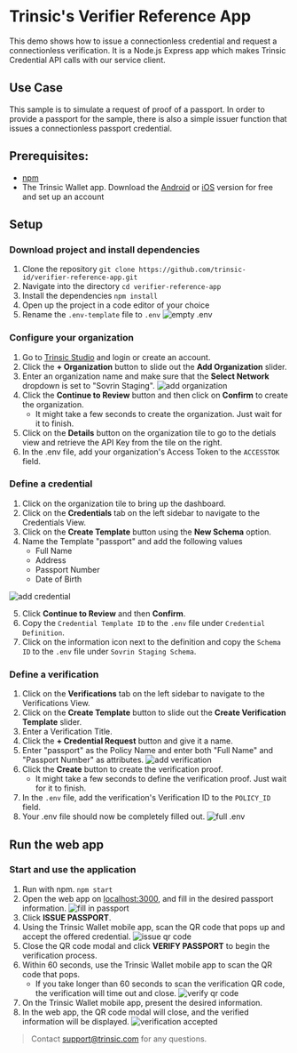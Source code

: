 # Trinsic's Verifier Reference App
This demo shows how to issue a connectionless credential and request a connectionless verification.
It is a Node.js Express app which makes Trinsic Credential API calls with our service client.

## Use Case
This sample is to simulate a request of proof of a passport.
In order to provide a passport for the sample, there is also a simple issuer function that issues a connectionless passport credential.

## Prerequisites:
- [npm](https://www.npmjs.com/get-npm)
- The Trinsic Wallet app. Download the [Android](https://play.google.com/store/apps/details?id=id.streetcred.apps.mobile) or [iOS](https://apps.apple.com/us/app/trinsic-wallet/id1475160728) version for free and set up an account

## Setup 

### Download project and install dependencies 
 1. Clone the repository
 `git clone https://github.com/trinsic-id/verifier-reference-app.git`
 2. Navigate into the directory
 `cd verifier-reference-app`
 3. Install the dependencies
 `npm install`
 4. Open up the project in a code editor of your choice
 5. Rename the `.env-template` file to `.env`
 ![empty .env](assets/emptyEnv.png)
 
### Configure your organization
 1. Go to <a href="https://studio.trinsic.id" target="_blank">Trinsic Studio</a> and login or create an account.
 2. Click the **+ Organization** button to slide out the **Add Organization** slider.
 3. Enter an organization name and make sure that the **Select Network** dropdown is set to "Sovrin Staging".
 ![add organization](assets/addOrg.png)
 4. Click the **Continue to Review** button and then click on **Confirm** to create the organization.
    - It might take a few seconds to create the organization. Just wait for it to finish.
 5. Click on the **Details** button on the organization tile to go to the detials view and retrieve the API Key from the tile on the right.
 6. In the .env file, add your organization's Access Token to the `ACCESSTOK` field.
    
### Define a credential
 1. Click on the organization tile to bring up the dashboard.
 2. Click on the **Credentials** tab on the left sidebar to navigate to the Credentials View.
 3. Click on the **Create Template** button using the **New Schema** option.
 4. Name the Template "passport" and add the following values
     - Full Name
     - Address
     - Passport Number
     - Date of Birth

 ![add credential](assets/addCred.png)

 5. Click **Continue to Review** and then **Confirm**.
 6. Copy the `Credential Template ID` to the `.env` file under `Credential Definition`.
 7. Click on the information icon next to the definition and copy the `Schema ID` to the `.env` file under `Sovrin Staging Schema`.
 
### Define a verification
1. Click on the **Verifications** tab on the left sidebar to navigate to the Verifications View.
2. Click on the **Create Template** button to slide out the **Create Verification Template** slider.
3. Enter a Verification Title.
4. Click the **+ Credential Request** button and give it a name.
5. Enter "passport" as the Policy Name and enter both "Full Name" and "Passport Number" as attributes.
![add verification](assets/addVer.png)
6. Click the **Create** button to create the verification proof.
    - It might take a few seconds to define the verification proof. Just wait for it to finish.
7. In the `.env` file, add the verification's Verification ID to the `POLICY_ID` field.
8. Your .env file should now be completely filled out.
![full .env](assets/fullEnv.png)

## Run the web app
 
### Start and use the application
1. Run with npm.
`npm start`
2. Open the web app on <a href="http://localhost:3000" target="_blank">localhost:3000</a>, and fill in the desired passport information.
![fill in passport](assets/fillPass.png)
3. Click **ISSUE PASSPORT**.
4. Using the Trinsic Wallet mobile app, scan the QR code that pops up and accept the offered credential.
![issue qr code](assets/issueCode.png)
5. Close the QR code modal and click **VERIFY PASSPORT** to begin the verification process.
6. Within 60 seconds, use the Trinsic Wallet mobile app to scan the QR code that pops.
    - If you take longer than 60 seconds to scan the verification QR code, the verification will time out and close.
![verify qr code](assets/verifyCode.png)
7. On the Trinsic Wallet mobile app, present the desired information.
8. In the web app, the QR code modal will close, and the verified information will be displayed.
![verification accepted](assets/verAccepted.png)

> Contact <support@trinsic.com> for any questions. 
